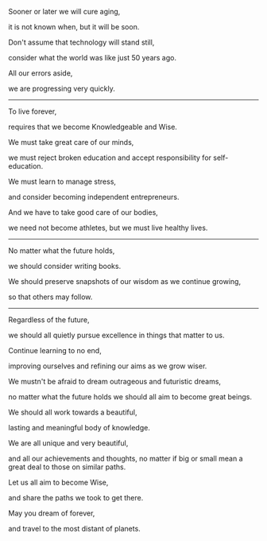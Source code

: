 Sooner or later we will cure aging,

it is not known when, but it will be soon.

Don't assume that technology will stand still,

consider what the world was like just 50 years ago.

All our errors aside,

we are progressing very quickly.

---

To live forever,

requires that we become Knowledgeable and Wise.

We must take great care of our minds,

we must reject broken education and accept responsibility for self-education.

We must learn to manage stress,

and consider becoming independent entrepreneurs.

And we have to take good care of our bodies,

we need not become athletes, but we must live healthy lives.

---

No matter what the future holds,

we should consider writing books.

We should preserve snapshots of our wisdom as we continue growing,

so that others may follow.

---

Regardless of the future,

we should all quietly pursue excellence in things that matter to us.

Continue learning to no end,

improving ourselves and refining our aims as we grow wiser.

We mustn't be afraid to dream outrageous and futuristic dreams,

no matter what the future holds we should all aim to become great beings.

We should all work towards a beautiful,

lasting and meaningful body of knowledge.

We are all unique and very beautiful,

and all our achievements and thoughts, no matter if big or small mean a great deal to those on similar paths.

Let us all aim to become Wise,

and share the paths we took to get there.

May you dream of forever,

and travel to the most distant of planets.
